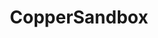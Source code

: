 ---
title: "CopperSandbox"
description: "Collection of sandbox games each with a different theme/genre"
hidden: false
link: "https://github.com/copperdevs/CopperSandbox"
source: "https://github.com/copperdevs/CopperSandbox"
category: Desktop Apps
randomResult: true
---